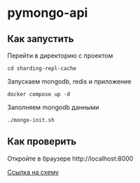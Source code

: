 # pymongo-api

## Как запустить

Перейти в директорию с проектом

```shell
cd sharding-repl-cache
```

Запускаем mongodb, redis и приложение

```shell
docker compose up -d
```

Заполняем mongodb данными

```shell
./mongo-init.sh
```

## Как проверить

Откройте в браузере http://localhost:8000

[Ссылка на схему](https://raw.githubusercontent.com/d-dmitriev/architecture-sprint-2/sprint_2/sprint_2.drawio)
